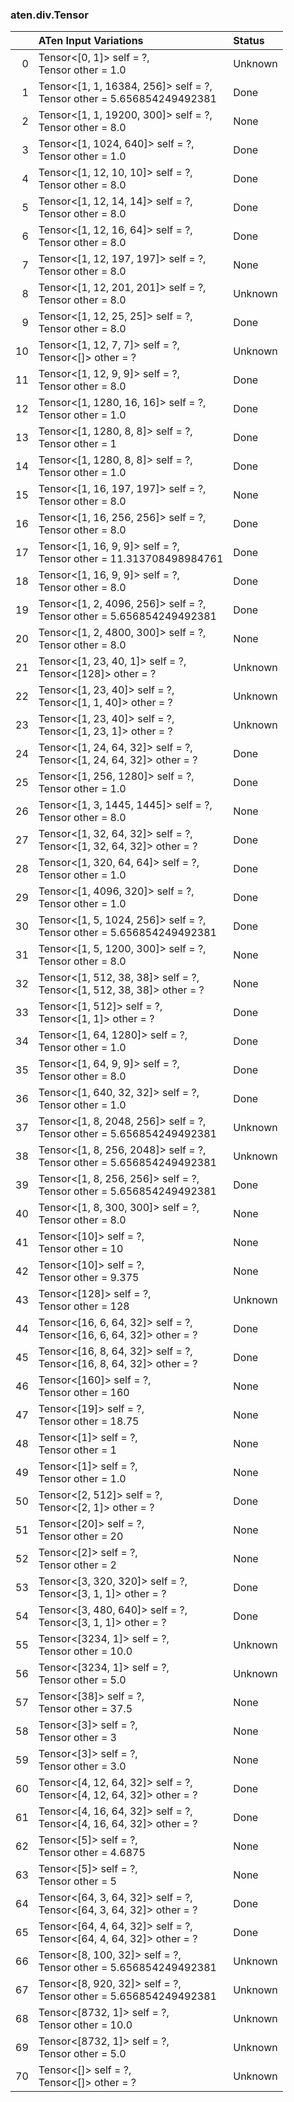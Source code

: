 ### aten.div.Tensor
|    | ATen Input Variations                                                    | Status   |
|---:|:-------------------------------------------------------------------------|:---------|
|  0 | Tensor<[0, 1]> self = ?,<br>Tensor other = 1.0                           | Unknown  |
|  1 | Tensor<[1, 1, 16384, 256]> self = ?,<br>Tensor other = 5.656854249492381 | Done     |
|  2 | Tensor<[1, 1, 19200, 300]> self = ?,<br>Tensor other = 8.0               | None     |
|  3 | Tensor<[1, 1024, 640]> self = ?,<br>Tensor other = 1.0                   | Done     |
|  4 | Tensor<[1, 12, 10, 10]> self = ?,<br>Tensor other = 8.0                  | Done     |
|  5 | Tensor<[1, 12, 14, 14]> self = ?,<br>Tensor other = 8.0                  | Done     |
|  6 | Tensor<[1, 12, 16, 64]> self = ?,<br>Tensor other = 8.0                  | Done     |
|  7 | Tensor<[1, 12, 197, 197]> self = ?,<br>Tensor other = 8.0                | None     |
|  8 | Tensor<[1, 12, 201, 201]> self = ?,<br>Tensor other = 8.0                | Unknown  |
|  9 | Tensor<[1, 12, 25, 25]> self = ?,<br>Tensor other = 8.0                  | Done     |
| 10 | Tensor<[1, 12, 7, 7]> self = ?,<br>Tensor<[]> other = ?                  | Unknown  |
| 11 | Tensor<[1, 12, 9, 9]> self = ?,<br>Tensor other = 8.0                    | Done     |
| 12 | Tensor<[1, 1280, 16, 16]> self = ?,<br>Tensor other = 1.0                | Done     |
| 13 | Tensor<[1, 1280, 8, 8]> self = ?,<br>Tensor other = 1                    | Done     |
| 14 | Tensor<[1, 1280, 8, 8]> self = ?,<br>Tensor other = 1.0                  | Done     |
| 15 | Tensor<[1, 16, 197, 197]> self = ?,<br>Tensor other = 8.0                | None     |
| 16 | Tensor<[1, 16, 256, 256]> self = ?,<br>Tensor other = 8.0                | Done     |
| 17 | Tensor<[1, 16, 9, 9]> self = ?,<br>Tensor other = 11.313708498984761     | Done     |
| 18 | Tensor<[1, 16, 9, 9]> self = ?,<br>Tensor other = 8.0                    | Done     |
| 19 | Tensor<[1, 2, 4096, 256]> self = ?,<br>Tensor other = 5.656854249492381  | Done     |
| 20 | Tensor<[1, 2, 4800, 300]> self = ?,<br>Tensor other = 8.0                | None     |
| 21 | Tensor<[1, 23, 40, 1]> self = ?,<br>Tensor<[128]> other = ?              | Unknown  |
| 22 | Tensor<[1, 23, 40]> self = ?,<br>Tensor<[1, 1, 40]> other = ?            | Unknown  |
| 23 | Tensor<[1, 23, 40]> self = ?,<br>Tensor<[1, 23, 1]> other = ?            | Unknown  |
| 24 | Tensor<[1, 24, 64, 32]> self = ?,<br>Tensor<[1, 24, 64, 32]> other = ?   | Done     |
| 25 | Tensor<[1, 256, 1280]> self = ?,<br>Tensor other = 1.0                   | Done     |
| 26 | Tensor<[1, 3, 1445, 1445]> self = ?,<br>Tensor other = 8.0               | None     |
| 27 | Tensor<[1, 32, 64, 32]> self = ?,<br>Tensor<[1, 32, 64, 32]> other = ?   | Done     |
| 28 | Tensor<[1, 320, 64, 64]> self = ?,<br>Tensor other = 1.0                 | Done     |
| 29 | Tensor<[1, 4096, 320]> self = ?,<br>Tensor other = 1.0                   | Done     |
| 30 | Tensor<[1, 5, 1024, 256]> self = ?,<br>Tensor other = 5.656854249492381  | Done     |
| 31 | Tensor<[1, 5, 1200, 300]> self = ?,<br>Tensor other = 8.0                | None     |
| 32 | Tensor<[1, 512, 38, 38]> self = ?,<br>Tensor<[1, 512, 38, 38]> other = ? | None     |
| 33 | Tensor<[1, 512]> self = ?,<br>Tensor<[1, 1]> other = ?                   | Done     |
| 34 | Tensor<[1, 64, 1280]> self = ?,<br>Tensor other = 1.0                    | Done     |
| 35 | Tensor<[1, 64, 9, 9]> self = ?,<br>Tensor other = 8.0                    | Done     |
| 36 | Tensor<[1, 640, 32, 32]> self = ?,<br>Tensor other = 1.0                 | Done     |
| 37 | Tensor<[1, 8, 2048, 256]> self = ?,<br>Tensor other = 5.656854249492381  | Unknown  |
| 38 | Tensor<[1, 8, 256, 2048]> self = ?,<br>Tensor other = 5.656854249492381  | Unknown  |
| 39 | Tensor<[1, 8, 256, 256]> self = ?,<br>Tensor other = 5.656854249492381   | Done     |
| 40 | Tensor<[1, 8, 300, 300]> self = ?,<br>Tensor other = 8.0                 | None     |
| 41 | Tensor<[10]> self = ?,<br>Tensor other = 10                              | None     |
| 42 | Tensor<[10]> self = ?,<br>Tensor other = 9.375                           | None     |
| 43 | Tensor<[128]> self = ?,<br>Tensor other = 128                            | Unknown  |
| 44 | Tensor<[16, 6, 64, 32]> self = ?,<br>Tensor<[16, 6, 64, 32]> other = ?   | Done     |
| 45 | Tensor<[16, 8, 64, 32]> self = ?,<br>Tensor<[16, 8, 64, 32]> other = ?   | Done     |
| 46 | Tensor<[160]> self = ?,<br>Tensor other = 160                            | None     |
| 47 | Tensor<[19]> self = ?,<br>Tensor other = 18.75                           | None     |
| 48 | Tensor<[1]> self = ?,<br>Tensor other = 1                                | None     |
| 49 | Tensor<[1]> self = ?,<br>Tensor other = 1.0                              | None     |
| 50 | Tensor<[2, 512]> self = ?,<br>Tensor<[2, 1]> other = ?                   | Done     |
| 51 | Tensor<[20]> self = ?,<br>Tensor other = 20                              | None     |
| 52 | Tensor<[2]> self = ?,<br>Tensor other = 2                                | None     |
| 53 | Tensor<[3, 320, 320]> self = ?,<br>Tensor<[3, 1, 1]> other = ?           | Done     |
| 54 | Tensor<[3, 480, 640]> self = ?,<br>Tensor<[3, 1, 1]> other = ?           | Done     |
| 55 | Tensor<[3234, 1]> self = ?,<br>Tensor other = 10.0                       | Unknown  |
| 56 | Tensor<[3234, 1]> self = ?,<br>Tensor other = 5.0                        | Unknown  |
| 57 | Tensor<[38]> self = ?,<br>Tensor other = 37.5                            | None     |
| 58 | Tensor<[3]> self = ?,<br>Tensor other = 3                                | None     |
| 59 | Tensor<[3]> self = ?,<br>Tensor other = 3.0                              | None     |
| 60 | Tensor<[4, 12, 64, 32]> self = ?,<br>Tensor<[4, 12, 64, 32]> other = ?   | Done     |
| 61 | Tensor<[4, 16, 64, 32]> self = ?,<br>Tensor<[4, 16, 64, 32]> other = ?   | Done     |
| 62 | Tensor<[5]> self = ?,<br>Tensor other = 4.6875                           | None     |
| 63 | Tensor<[5]> self = ?,<br>Tensor other = 5                                | None     |
| 64 | Tensor<[64, 3, 64, 32]> self = ?,<br>Tensor<[64, 3, 64, 32]> other = ?   | Done     |
| 65 | Tensor<[64, 4, 64, 32]> self = ?,<br>Tensor<[64, 4, 64, 32]> other = ?   | Done     |
| 66 | Tensor<[8, 100, 32]> self = ?,<br>Tensor other = 5.656854249492381       | Unknown  |
| 67 | Tensor<[8, 920, 32]> self = ?,<br>Tensor other = 5.656854249492381       | Unknown  |
| 68 | Tensor<[8732, 1]> self = ?,<br>Tensor other = 10.0                       | Unknown  |
| 69 | Tensor<[8732, 1]> self = ?,<br>Tensor other = 5.0                        | Unknown  |
| 70 | Tensor<[]> self = ?,<br>Tensor<[]> other = ?                             | Unknown  |

